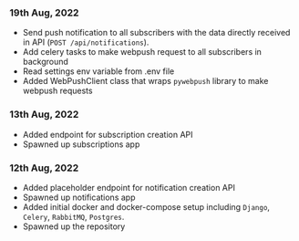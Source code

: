 ### 19th Aug, 2022

* Send push notification to all subscribers with the data directly received in API (`POST /api/notifications`).
* Add celery tasks to make webpush request to all subscribers in background
* Read settings env variable from .env file
* Added WebPushClient class that wraps `pywebpush` library to make webpush requests

### 13th Aug, 2022

* Added endpoint for subscription creation API
* Spawned up subscriptions app

### 12th Aug, 2022

* Added placeholder endpoint for notification creation API
* Spawned up notifications app
* Added initial docker and docker-compose setup including `Django`, `Celery`, `RabbitMQ`, `Postgres`.
* Spawned up the repository